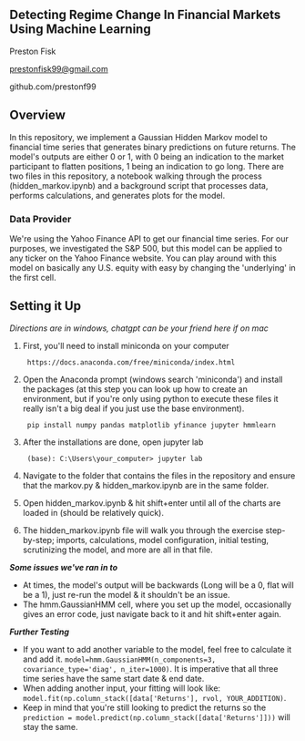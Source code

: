 ## Detecting Regime Change In Financial Markets Using Machine Learning
Preston Fisk

prestonfisk99@gmail.com

github.com/prestonf99


## Overview
In this repository, we implement a Gaussian Hidden Markov model to financial time series that generates binary predictions on future returns. The model's outputs are either 0 or 1, with 0 being an indication to the market participant to flatten positions, 1 being an indication to go long. There are two files in this repository, a notebook walking through the process (hidden_markov.ipynb) and a background script that processes data, performs calculations, and generates plots for the model. 

### Data Provider
We're using the Yahoo Finance API to get our financial time series. For our purposes, we investigated the S&P 500, but this model can be applied to any ticker on the Yahoo Finance website. You can play around with this model on basically any U.S. equity with easy by changing the 'underlying' in the first cell.  
    
## Setting it Up

*Directions are in windows, chatgpt can be your friend here if on mac*

1. First, you'll need to install miniconda on your computer 
        
        https://docs.anaconda.com/free/miniconda/index.html

2. Open the Anaconda prompt (windows search 'miniconda') and install the packages (at this step you can look up how to create an environment, but if you're only using python to execute these files it really isn't a big deal if you just use the base environment). 

        pip install numpy pandas matplotlib yfinance jupyter hmmlearn


3. After the installations are done, open jupyter lab

        (base): C:\Users\your_computer> jupyter lab

4. Navigate to the folder that contains the files in the repository and ensure that the markov.py & hidden_markov.ipynb are in the same folder. 


5. Open hidden_markov.ipynb & hit shift+enter until all of the charts are loaded in (should be relatively quick).


6. The hidden_markov.ipynb file will walk you through the exercise step-by-step; imports, calculations, model configuration, initial testing, scrutinizing the model, and more are all in that file.

**_Some issues we've ran in to_**

* At times, the model's output will be backwards (Long will be a 0, flat will be a 1), just re-run the model & it shouldn't be an issue.
* The hmm.GaussianHMM cell, where you set up the model, occasionally gives an error code, just navigate back to it and hit shift+enter again. 


**_Further Testing_**
* If you want to add another variable to the model, feel free to calculate it and add it. `model=hmm.GaussianHMM(n_components=3, covariance_type='diag', n_iter=1000)`. It is imperative that all three time series have the same start date & end date. 
* When adding another input, your fitting will look like: `model.fit(np.column_stack([data['Returns'], rvol, YOUR_ADDITION)`.
* Keep in mind that you're still looking to predict the returns so the `prediction = model.predict(np.column_stack([data['Returns']]))` will stay the same. 
    